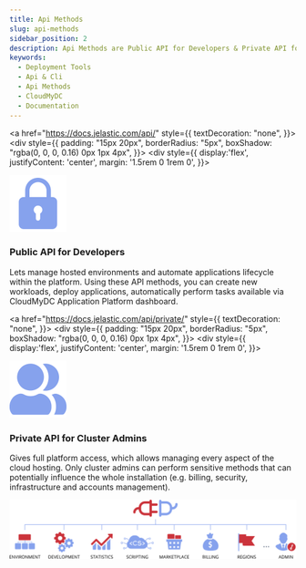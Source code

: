 ```yaml
---
title: Api Methods
slug: api-methods
sidebar_position: 2
description: Api Methods are Public API for Developers & Private API for Cluster Admins
keywords:
  - Deployment Tools
  - Api & Cli
  - Api Methods
  - CloudMyDC
  - Documentation
---
```


<div style={{
    display: "flex",
    alignItem: "center",
    padding: "2rem 0",
    flexDirection: "row",
    gap: "15px",
}}>

<!-- Box1 -->

<a href="https://docs.jelastic.com/api/" style={{
    textDecoration: "none",
}}>
    <div style={{
        padding: "15px 20px",
        borderRadius: "5px",
        boxShadow: "rgba(0, 0, 0, 0.16) 0px 1px 4px",
    }}>
        <div style={{
            display:'flex',
            justifyContent: 'center',
            margin: '1.5rem 0 1rem 0',
        }}>

![Locale Dropdown](./img/APIMethods/Paas_icon-01.svg)

</div>
        <h3>Public API for Developers</h3>
        <p>Lets manage hosted environments and automate applications lifecycle within the platform. Using these API methods, you can create new workloads, deploy applications, automatically perform tasks available via CloudMyDC Application Platform dashboard.</p>
    </div>
</a>

<!-- Box2 -->

<a href="https://docs.jelastic.com/api/private/" style={{
    textDecoration: "none",
}}>
    <div style={{
        padding: "15px 20px",
        borderRadius: "5px",
        boxShadow: "rgba(0, 0, 0, 0.16) 0px 1px 4px",
    }}>
        <div style={{
            display:'flex',
            justifyContent: 'center',
            margin: '1.5rem 0 1rem 0',
        }}>

![Locale Dropdown](./img/APIMethods/Paas_icon-02.svg)

</div>
        <h3>Private API for Cluster Admins</h3>
        <p>Gives full platform access, which allows managing every aspect of the cloud hosting. Only cluster admins can perform sensitive methods that can potentially influence the whole installation (e.g. billing, security, infrastructure and accounts management).</p>
    </div>
</a>



</div>



<div style={{
    display:'flex',
    justifyContent: 'center',
    margin: '1.5rem 0 1rem 0',
}}>

![Locale Dropdown](./img/APIMethods/icon2.svg)

</div>
